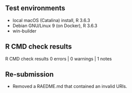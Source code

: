 ## Test environments
- local macOS (Catalina) install, R 3.6.3
- Debian GNU/Linux 9 (on Docker),  R 3.6.3
- win-builder

## R CMD check results
R CMD check results
0 errors | 0 warnings | 1 notes

## Re-submission

- Removed a RAEDME.md that contained an invalid URIs.
